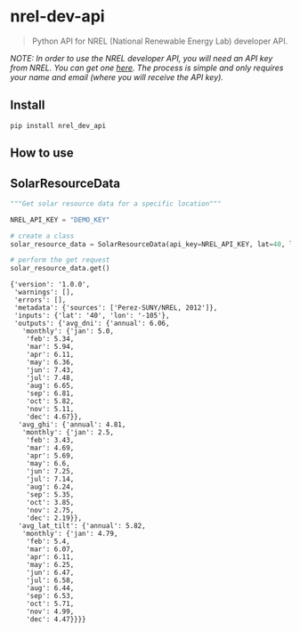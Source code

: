 # nrel-dev-api
> Python API for NREL (National Renewable Energy Lab) developer API.


*NOTE: In order to use the NREL developer API, you will need an API key from NREL. You can get one [here](https://developer.nrel.gov/signup/). The process is simple and only requires your name and email (where you will receive the API key).*

## Install

`pip install nrel_dev_api`

## How to use

## SolarResourceData

```python
"""Get solar resource data for a specific location"""

NREL_API_KEY = "DEMO_KEY"

# create a class
solar_resource_data = SolarResourceData(api_key=NREL_API_KEY, lat=40, lon=-105)

# perform the get request
solar_resource_data.get()
```




    {'version': '1.0.0',
     'warnings': [],
     'errors': [],
     'metadata': {'sources': ['Perez-SUNY/NREL, 2012']},
     'inputs': {'lat': '40', 'lon': '-105'},
     'outputs': {'avg_dni': {'annual': 6.06,
       'monthly': {'jan': 5.0,
        'feb': 5.34,
        'mar': 5.94,
        'apr': 6.11,
        'may': 6.36,
        'jun': 7.43,
        'jul': 7.48,
        'aug': 6.65,
        'sep': 6.81,
        'oct': 5.82,
        'nov': 5.11,
        'dec': 4.67}},
      'avg_ghi': {'annual': 4.81,
       'monthly': {'jan': 2.5,
        'feb': 3.43,
        'mar': 4.69,
        'apr': 5.69,
        'may': 6.6,
        'jun': 7.25,
        'jul': 7.14,
        'aug': 6.24,
        'sep': 5.35,
        'oct': 3.85,
        'nov': 2.75,
        'dec': 2.19}},
      'avg_lat_tilt': {'annual': 5.82,
       'monthly': {'jan': 4.79,
        'feb': 5.4,
        'mar': 6.07,
        'apr': 6.11,
        'may': 6.25,
        'jun': 6.47,
        'jul': 6.58,
        'aug': 6.44,
        'sep': 6.53,
        'oct': 5.71,
        'nov': 4.99,
        'dec': 4.47}}}}


